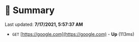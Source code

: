 # 📖 Summary
Last updated: **7/17/2021, 5:57:37 AM**

- `GET` [https://google.com](https://google.com) - **Up** (113ms)

